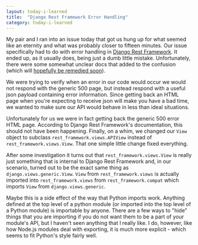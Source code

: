```yaml
---
layout: today-i-learned
title:  "Django Rest Framework Error Handling"
category: today-i-learned
---
```


My pair and I ran into an issue today that got us hung up for what seemed like an eternity and what was probably closer to fifteen minutes. Our issue specifically had to do with error handling in [Django Rest Framework][drf]. It ended up, as it usually does, being just a dumb little mistake. Unfortunately, there were some somewhat unclear docs that added to the confusion (which will [hopefully be remedied soon][drf-pr]).

We were trying to verify when an error in our code would occur we would not respond with the generic 500 page, but instead respond with a useful json payload containing error information. Since getting back an HTML page when you're expecting to receive json will make you have a bad time, we wanted to make sure our API would behave in less than ideal situations.

Unfortunately for us we were in fact getting back the generic 500 error HTML page. According to Django Rest Framework's documentation, this should not have been happening. Finally, on a whim, we changed our `View` object to subclass `rest_framework.views.APIView` instead of `rest_framework.views.View`. That one simple little change fixed everything.

After some investigation it turns out that `rest_framework.views.View` is really just something that is internal to Django Rest Framework and, in our scenario, turned out to be the exact same thing as `django.views.generic.View`. `View` from `rest_framework.views` is actually imported into `rest_framework.views` from `rest_framework.compat` which imports `View` from `django.views.generic`.

Maybe this is a side effect of the way that Python imports work. Anything defined at the top level of a python module (or imported into the top level of a Python module) is importable by anyone. There are a few ways to "hide" things that you are importing if you do not want them to be a part of your module's API, but I haven't seen anything that I really like. I do, however, like how Node.js modules deal with exporting, it is much more explicit - which seems to fit Python's style fairly well.


[drf]: http://www.django-rest-framework.org/
[drf-pr]: https://github.com/tomchristie/django-rest-framework/pull/1878
